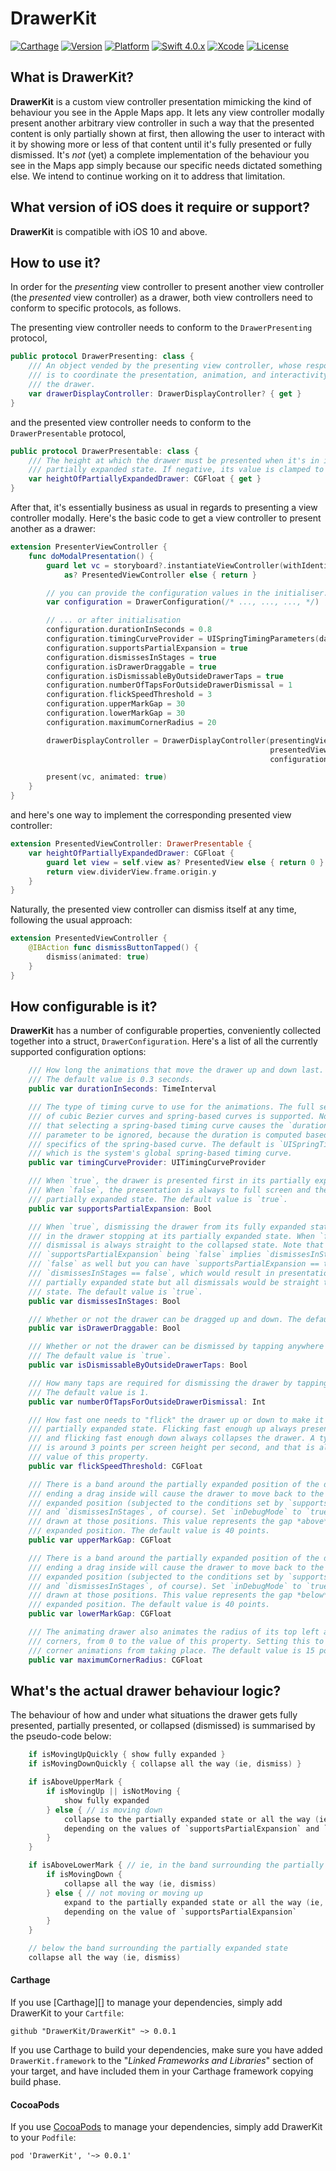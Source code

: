 # DrawerKit

<!--
<p align="center">
	<a href="https://github.com/DrawerKit/DrawerKit/"><img src="Logo/PNG/logo.png" alt="DrawerKit" /></a><br /><br />
	Reactive extensions to Cocoa frameworks, built on top of <a href="https://github.com/DrawerKit/ReactiveSwift/">ReactiveSwift</a>.<br /><br />
	<a href="http://reactivecocoa.io/slack/"><img src="Logo/PNG/JoinSlack.png" alt="Join the ReactiveSwift Slack community." width="143" height="40" /></a>
</p>
<br />
 -->

[![Carthage](https://img.shields.io/badge/Carthage-compatible-4BC51D.svg?style=flat)](https://github.com/Carthage/Carthage)
[![Version](https://img.shields.io/cocoapods/v/DrawerKit.svg?style=flat)](http://cocoapods.org/pods/DrawerKit)
[![Platform](https://img.shields.io/cocoapods/p/DrawerKit.svg?style=flat)](http://cocoapods.org/pods/DrawerKit)
[![Swift 4.0.x](https://img.shields.io/badge/Swift-4.0.x-orange.svg)](https://swift.org)
[![Xcode](https://img.shields.io/badge/Xcode-9.x-blue.svg)](https://developer.apple.com/xcode)
[![License](https://img.shields.io/cocoapods/l/DrawerKit.svg?style=flat)](http://cocoapods.org/pods/DrawerKit)

## What is DrawerKit?
__DrawerKit__ is a custom view controller presentation mimicking the kind of behaviour you see in the Apple Maps app.
It lets any view controller modally present another arbitrary view controller in such a way that the presented content
is only partially shown at first, then allowing the user to interact with it by showing more or less of that content
until it's fully presented or fully dismissed. It's *not* (yet) a complete implementation of the behaviour you see in
the Maps app simply because our specific needs dictated something else. We intend to continue working on it to address
that limitation.

## What version of iOS does it require or support?

__DrawerKit__ is compatible with iOS 10 and above.

## How to use it?

In order for the _presenting_ view controller to present another view controller (the _presented_ view controller)
as a drawer, both view controllers need to conform to specific protocols, as follows.

The presenting view controller needs to conform to the `DrawerPresenting` protocol,

```swift
public protocol DrawerPresenting: class {
    /// An object vended by the presenting view controller, whose responsibility
    /// is to coordinate the presentation, animation, and interactivity of/with
    /// the drawer.
    var drawerDisplayController: DrawerDisplayController? { get }
}
```

and the presented view controller needs to conform to the `DrawerPresentable` protocol,

```swift
public protocol DrawerPresentable: class {
    /// The height at which the drawer must be presented when it's in its
    /// partially expanded state. If negative, its value is clamped to zero.
    var heightOfPartiallyExpandedDrawer: CGFloat { get }
}
```

After that, it's essentially business as usual in regards to presenting a view controller modally. Here's the basic
code to get a view controller to present another as a drawer:

```swift
extension PresenterViewController {
    func doModalPresentation() {
        guard let vc = storyboard?.instantiateViewController(withIdentifier: "presented")
            as? PresentedViewController else { return }

        // you can provide the configuration values in the initialiser...
        var configuration = DrawerConfiguration(/* ..., ..., ..., */)

        // ... or after initialisation
        configuration.durationInSeconds = 0.8
        configuration.timingCurveProvider = UISpringTimingParameters(dampingRatio: 0.8)
        configuration.supportsPartialExpansion = true
        configuration.dismissesInStages = true
        configuration.isDrawerDraggable = true
        configuration.isDismissableByOutsideDrawerTaps = true
        configuration.numberOfTapsForOutsideDrawerDismissal = 1
        configuration.flickSpeedThreshold = 3
        configuration.upperMarkGap = 30
        configuration.lowerMarkGap = 30
        configuration.maximumCornerRadius = 20

        drawerDisplayController = DrawerDisplayController(presentingViewController: self,
                                                          presentedViewController: vc,
                                                          configuration: configuration)

        present(vc, animated: true)
    }
}
```

and here's one way to implement the corresponding presented view controller:

```swift
extension PresentedViewController: DrawerPresentable {
    var heightOfPartiallyExpandedDrawer: CGFloat {
        guard let view = self.view as? PresentedView else { return 0 }
        return view.dividerView.frame.origin.y
    }
}
```

Naturally, the presented view controller can dismiss itself at any time, following the usual approach:

```swift
extension PresentedViewController {
    @IBAction func dismissButtonTapped() {
        dismiss(animated: true)
    }
}
```

## How configurable is it?

__DrawerKit__ has a number of configurable properties, conveniently collected together into a struct,
`DrawerConfiguration`. Here's a list of all the currently supported configuration options:

```swift
    /// How long the animations that move the drawer up and down last.
    /// The default value is 0.3 seconds.
    public var durationInSeconds: TimeInterval

    /// The type of timing curve to use for the animations. The full set
    /// of cubic Bezier curves and spring-based curves is supported. Note
    /// that selecting a spring-based timing curve causes the `durationInSeconds`
    /// parameter to be ignored, because the duration is computed based on the
    /// specifics of the spring-based curve. The default is `UISpringTimingParameters()`,
    /// which is the system's global spring-based timing curve.
    public var timingCurveProvider: UITimingCurveProvider

    /// When `true`, the drawer is presented first in its partially expanded state.
    /// When `false`, the presentation is always to full screen and there is no
    /// partially expanded state. The default value is `true`.
    public var supportsPartialExpansion: Bool

    /// When `true`, dismissing the drawer from its fully expanded state can result
    /// in the drawer stopping at its partially expanded state. When `false`, the
    /// dismissal is always straight to the collapsed state. Note that
    /// `supportsPartialExpansion` being `false` implies `dismissesInStages` being
    /// `false` as well but you can have `supportsPartialExpansion == true` and
    /// `dismissesInStages == false`, which would result in presentations to the
    /// partially expanded state but all dismissals would be straight to the collapsed
    /// state. The default value is `true`.
    public var dismissesInStages: Bool

    /// Whether or not the drawer can be dragged up and down. The default value is `true`.
    public var isDrawerDraggable: Bool

    /// Whether or not the drawer can be dismissed by tapping anywhere outside of it.
    /// The default value is `true`.
    public var isDismissableByOutsideDrawerTaps: Bool

    /// How many taps are required for dismissing the drawer by tapping outside of it.
    /// The default value is 1.
    public var numberOfTapsForOutsideDrawerDismissal: Int

    /// How fast one needs to "flick" the drawer up or down to make it ignore the
    /// partially expanded state. Flicking fast enough up always presents to full screen
    /// and flicking fast enough down always collapses the drawer. A typically good value
    /// is around 3 points per screen height per second, and that is also the default
    /// value of this property.
    public var flickSpeedThreshold: CGFloat

    /// There is a band around the partially expanded position of the drawer where
    /// ending a drag inside will cause the drawer to move back to the partially
    /// expanded position (subjected to the conditions set by `supportsPartialExpansion`
    /// and `dismissesInStages`, of course). Set `inDebugMode` to `true` to see lines
    /// drawn at those positions. This value represents the gap *above* the partially
    /// expanded position. The default value is 40 points.
    public var upperMarkGap: CGFloat

    /// There is a band around the partially expanded position of the drawer where
    /// ending a drag inside will cause the drawer to move back to the partially
    /// expanded position (subjected to the conditions set by `supportsPartialExpansion`
    /// and `dismissesInStages`, of course). Set `inDebugMode` to `true` to see lines
    /// drawn at those positions. This value represents the gap *below* the partially
    /// expanded position. The default value is 40 points.
    public var lowerMarkGap: CGFloat

    /// The animating drawer also animates the radius of its top left and top right
    /// corners, from 0 to the value of this property. Setting this to 0 prevents any
    /// corner animations from taking place. The default value is 15 points.
    public var maximumCornerRadius: CGFloat
```

## What's the actual drawer behaviour logic?

The behaviour of how and under what situations the drawer gets fully presented, partially presented, or
collapsed (dismissed) is summarised by the pseudo-code below:

```swift
    if isMovingUpQuickly { show fully expanded }
    if isMovingDownQuickly { collapse all the way (ie, dismiss) }

    if isAboveUpperMark {
        if isMovingUp || isNotMoving {
            show fully expanded
        } else { // is moving down
            collapse to the partially expanded state or all the way (ie, dismiss),
            depending on the values of `supportsPartialExpansion` and `dismissesInStages`
        }
    }

    if isAboveLowerMark { // ie, in the band surrounding the partially expanded state
        if isMovingDown {
            collapse all the way (ie, dismiss)
        } else { // not moving or moving up
            expand to the partially expanded state or all the way (ie, full-screen),
            depending on the value of `supportsPartialExpansion`
        }
    }

    // below the band surrounding the partially expanded state
    collapse all the way (ie, dismiss)
```

#### Carthage

If you use [Carthage][] to manage your dependencies, simply add
DrawerKit to your `Cartfile`:

```
github "DrawerKit/DrawerKit" ~> 0.0.1
```

If you use Carthage to build your dependencies, make sure you have added `DrawerKit.framework`
to the "_Linked Frameworks and Libraries_" section of your target, and have included them in
your Carthage framework copying build phase.

#### CocoaPods

If you use [CocoaPods][] to manage your dependencies, simply add DrawerKit to your `Podfile`:

```
pod 'DrawerKit', '~> 0.0.1'
```

[CocoaPods]: https://cocoapods.org/
